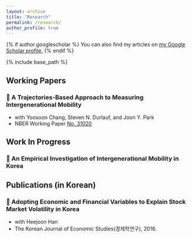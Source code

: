 ```yaml
---
layout: archive
title: "Research"
permalink: /research/
author_profile: true
---
```


{% if author.googlescholar %}
  You can also find my articles on <u><a href="{{author.googlescholar}}">my Google Scholar profile</a>.</u>
{% endif %}

{% include base_path %}

Working Papers
-----
### :page_with_curl: A Trajectories-Based Approach to Measuring Intergenerational Mobility
* with Yoosoon Chang, Steven N. Durlauf, and Joon Y. Park
* NBER Working Paper [No. 31020](https://www.nber.org/papers/w31020)


Work In Progress
-----

### :bookmark_tabs: An Empirical Investigation of Intergenerational Mobility in Korea


Publications (in Korean)
-----

### :pencil: Adopting Economic and Financial Variables to Explain Stock Market Volatility in Korea
* with Heejoon Han
* The Korean Journal of Economic Studies(경제학연구), 2016.
